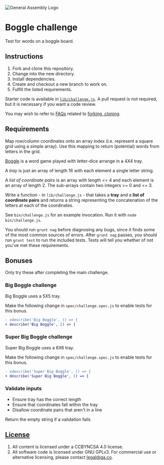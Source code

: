 ![General Assembly Logo](http://i.imgur.com/ke8USTq.png)

# Boggle challenge

Test for words on a boggle board.

## Instructions

1.  Fork and clone this repository.
1.  Change into the new directory.
1.  Install dependencies.
1.  Create and checkout a new branch to work on.
1.  Fulfill the listed requirements.

Starter code is available in [`lib/challenge.js`](lib/challenge.js). A pull
request is not required, but it is necessary if you want a code review.

You may wish to refer to [FAQs](https://github.com/ga-wdi-boston/meta/wiki/)
related to [forking,
cloning](https://github.com/ga-wdi-boston/meta/wiki/ForkAndClone).

## Requirements

Map row/column coordinates onto an array index (i.e. represent a square grid
 using a simple array).  Use this mapping to return (potential) words from
 letters in the grid.

[Boggle](https://en.wikipedia.org/wiki/Boggle) is a word game played with
 letter-dice arrange in a 4X4 tray.

A _tray_ is just an array of length 16 with each element a single letter string.

A _list of coordinate pairs_ is an array with length <= 4 and each element is an
 array of length 2.  The sub-arrays contain two integers >= 0 and <= 3.

Write a function - in `lib/challenge.js` - that takes a **tray** and a **list of
 coordinate pairs** and returns a string representing the concatenation of the
 letters at each of the coordinates.

See `bin/challenge.js` for an example invocation.
Run it with `node bin/challenge.js`.

You should run `grunt nag` before diagnosing any bugs, since it finds some of
 the most common sources of errors.
After `grunt nag` passes, you should run `grunt test` to run the included tests.
Tests will tell you whether of not you've met these requirements.

## Bonuses

Only try these after completing the main challenge.

### Big Boggle challenge

Big Boggle uses a 5X5 tray.

Make the following change in `spec/challenge.spec.js` to enable tests for this
bonus.

```diff
- xdescribe('Big Boggle', () => {
+ describe('Big Boggle', () => {
```

### Super Big Boggle challenge

Super Big Boggle uses a 6X6 tray.

Make the following change in `spec/challenge.spec.js` to enable tests for this
bonus.

```diff
- xdescribe('Super Big Boggle', () => {
+ describe('Super Big Boggle', () => {
```

### Validate inputs

-   Ensure tray has the correct length
-   Ensure that coordinates fall within the tray
-   Disallow coordinate pairs that aren't in a line

Return the empty string if a validation fails

## [License](LICENSE)

1.  All content is licensed under a CC­BY­NC­SA 4.0 license.
1.  All software code is licensed under GNU GPLv3. For commercial use or
    alternative licensing, please contact legal@ga.co.
